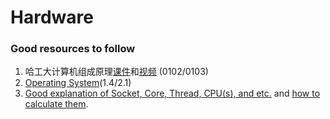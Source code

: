 # Hardware

### Good resources to follow
1. 哈工大计算机组成原理[课件](https://github.com/CodingWorker/computer_science/tree/master/%E8%AE%A1%E7%AE%97%E6%9C%BA%E7%BB%84%E6%88%90%E5%8E%9F%E7%90%86/%E5%93%88%E5%B7%A5%E5%A4%A7%E8%AE%A1%E7%AE%97%E6%9C%BA%E7%BB%84%E6%88%90%E5%8E%9F%E7%90%86%E8%A7%86%E9%A2%91/%E8%AF%BE%E4%BB%B6)和[视频](https://www.youtube.com/playlist?list=PLe68gYG2zUeVOEPqea_qGKsuRiTtL21FO) (0102/0103) 
2. [Operating System](https://www.youtube.com/playlist?list=PLqhmiqnOBz99PQA66JtEzF86fFbkfMfvL)(1.4/2.1)
3. [Good explanation of Socket, Core, Thread, CPU(s), and etc.](https://stackoverflow.com/questions/40163095/what-is-socket-core-threads-cpu) and [how to calculate them](https://unix.stackexchange.com/questions/218074/how-to-know-number-of-cores-of-a-system-in-linux).
